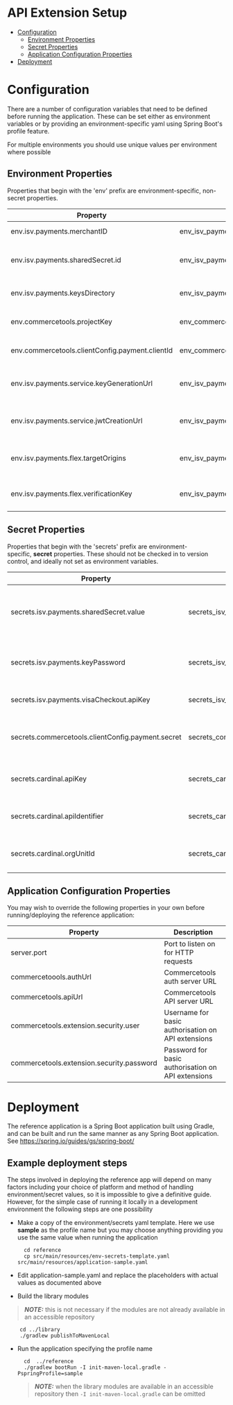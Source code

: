 # API Extension Setup

  - [Configuration](#Configuration)
      - [Environment Properties](#EnvironmentProperties)
      - [Secret Properties](#SecretProperties)
      - [Application Configuration Properties](#ApplicationConfigurationProperties)
  - [Deployment](#Deployment)

# <a name="Configuration"></a>Configuration

There are a number of configuration variables that need to be defined
before running the application. These can be set either as environment
variables or by providing an environment-specific yaml using Spring
Boot's profile feature. 

For multiple environments you should use unique values per environment
where possible

## <a name="EnvironmentProperties"></a>Environment Properties

Properties that begin with the 'env' prefix are environment-specific,
non-secret properties.

| Property                                        | Environment variable                                | Value | Notes |
| ----------------------------------------------- |---------------------------------------------------- | ----- | ----- |
| env.isv.payments.merchantID                      | env\_isv\_payments\_merchantID                        | Your Cybersource merchant id | Provided by Cybersource |
| env.isv.payments.sharedSecret.id                 | env\_isv\_payments\_sharedSecret\_id                  | Id of a Cybersource shared secret key to be used for Flex token generation | Created in <a href="Key-Creation.md">Key Creation</a> |
| env.isv.payments.keysDirectory                   | env\_isv\_payments\_keysDirectory|Directory where .p12 API key resides | Created in <a href="Key-Creation.md">Key Creation</a> |
| env.commercetools.projectKey                    | env\_commercetools\_projectKey                      | Project key for your Commercetools project | |
| env.commercetools.clientConfig.payment.clientId | env\_commercetools\_clientConfig\_payment\_clientId | Client ID of your Commercetools Payment API key | Created in <a href="Key-Creation.md">Key Creation</a> |
| env.isv.payments.service.keyGenerationUrl        | env\_isv\_payments\_service\_keygenerationurl         | Base URL of your Key Generation service (e.g. http://example.com) | See the 'Endpoints' section in <a href="Overview.md">Overview</a> |
| env.isv.payments.service.jwtCreationUrl          | env\_isv\_payments\_service\_jwtcreationurl           | Base URL of your JWT Creation service (e.g. http://example.com) | See the 'Endpoints' section in <a href="Overview.md">Overview</a> |
| env.isv.payments.flex.targetOrigins              | env\_isv\_payments\_flex\_targetOrigins               | Base URL where your frontend will be accessible | Multiple values can be seprated by spaces |
| env.isv.payments.flex.verificationKey            | env\_isv\_payments\_flex\_verificationKey             | Used to check Flex tokens for tampering | Generate with `openssl rand -base64 32` |

## <a name="SecretProperties"></a>Secret Properties

Properties that begin with the 'secrets' prefix are
environment-specific, **secret**<span> </span>properties. These should
not be checked in to version control, and ideally not set as environment
variables.

| Property                                          | Environment variable                    | Value | Notes |
| ------------------------------------------------- | --------------------------------------- | ----- | ----- |
| secrets.isv.payments.sharedSecret.value            | secrets\_isv\_payments\_sharedSecret\_value  | Value of a Cybersource shared secret key to be used for Flex token generation | Created in <a href="Key-Creation.md">Key Creation</a> |
| secrets.isv.payments.keyPassword                   | secrets\_isv\_payments\_keyPassword         | Password for the .p12 key (Your Cybersource merchant ID) | Created in <a href="Key-Creation.md">Key Creation</a> |
| secrets.isv.payments.visaCheckout.apiKey           | secrets\_isv\_payments\_visaCheckout\_apiKey | API key used for Visa Checkout | Created in <a href="Key-Creation.md">Key Creation</a> |
| secrets.commercetools.clientConfig.payment.secret | secrets\_commercetools\_clientConfig\_payment\_secret | Client secret of your Commercetools Payment API key | Created in <a href="Key-Creation.md">Key Creation</a> |
| secrets.cardinal.apiKey                           | secrets\_cardinal\_apiKey                 | Cardinal API key available from Cybersource|Created in <a href="Key-Creation.md">Key Creation</a> |
| secrets.cardinal.apiIdentifier                    | secrets\_cardinal\_apiIdentifier          | Cardinal API identifier available from Cybersource | Created in <a href="Key-Creation.md">Key Creation</a> |
| secrets.cardinal.orgUnitId                        | secrets\_cardinal\_orgUnitId              | Cardinal org unit id available from Cybersource | Created in <a href="Key-Creation.md">Key Creation</a> |

## <a name="ApplicationConfigurationProperties"></a>Application Configuration Properties

You may wish to override the following properties in your own before
running/deploying the reference application:

| Property                                  | Description                                        |
| ----------------------------------------- | -------------------------------------------------- |
| server.port                               | Port to listen on for HTTP requests                |
| commercetoools.authUrl                    | Commercetools auth server URL                      |
| commercetools.apiUrl                      | Commercetools API server URL                       |
| commercetools.extension.security.user     | Username for basic authorisation on API extensions |
| commercetools.extension.security.password | Password for basic authorisation on API extensions |

# <a name="Deployment"></a>Deployment

The reference application is a Spring Boot application built using
Gradle, and can be built and run the same manner as any Spring Boot
application. See <https://spring.io/guides/gs/spring-boot/>

## Example deployment steps
The steps involved in deploying the reference app will depend on many factors including your choice of platform and method of handling environment/secret values, so it is impossible to give a definitive guide. However, for the simple case of running it locally in a development environment the following steps are one possibility

- Make a copy of the environment/secrets yaml template. Here we use **sample** as the profile name but you may choose anything providing you use the same value when running the application

		cd reference
		cp src/main/resources/env-secrets-template.yaml src/main/resources/application-sample.yaml
		
- Edit application-sample.yaml and replace the placeholders with actual values as documented above
- Build the library modules
> **_NOTE:_**  this is not necessary if the modules are not already available in an accessible repository 

		cd ../library
		./gradlew publishToMavenLocal
		
- Run the application specifying the profile name

		cd 	../reference
		./gradlew bootRun -I init-maven-local.gradle -PspringProfile=sample
	
	> **_NOTE:_**  when the library modules are available in an accessible repository then `-I init-maven-local.gradle` can be omitted
